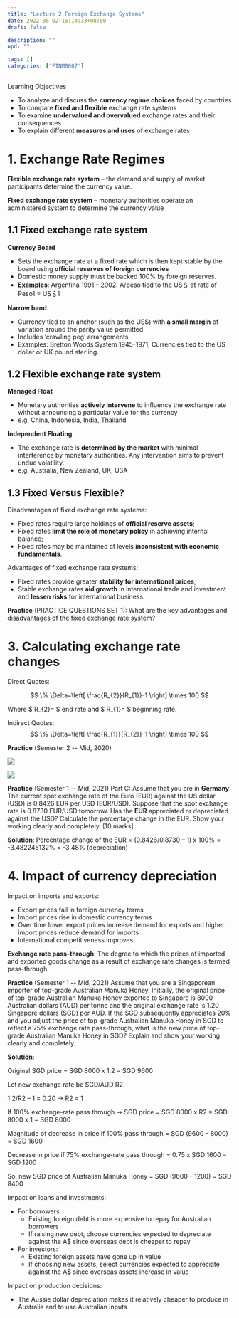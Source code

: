 ```yaml
---
title: "Lecture 2 Foreign Exchange Systems"
date: 2022-08-02T15:14:33+08:00
draft: false

description: ""
upd: ""

tags: []
categories: ['FINM8007']
---
```


Learning Objectives
- To analyze and discuss the **currency regime choices** faced by countries
- To compare **fixed and flexible** exchange rate systems
- To examine **undervalued and overvalued** exchange rates and their consequences
- To explain different **measures and uses** of exchange rates

<!--more-->

# 1. Exchange Rate Regimes

**Flexible exchange rate system** – the demand and supply of market participants determine the currency value.

**Fixed exchange rate system** – monetary authorities operate an administered system to determine the currency value

## 1.1 Fixed exchange rate system

**Currency Board**
- Sets the exchange rate at a fixed rate which is then kept stable by the board using **official reserves of foreign currencies**
- Domestic money supply must be backed 100% by foreign reserves.
- **Examples**: Argentina 1991 – 2002: A/peso tied to the US＄ at rate of Peso1 = US＄1

**Narrow band**
- Currency tied to an anchor (such as the US$) with **a small margin** of variation around the parity value permitted
- Includes ‘crawling peg’ arrangements
- Examples: Bretton Woods System 1945-1971, Currencies tied to the US dollar or UK pound sterling.

## 1.2 Flexible exchange rate system


**Managed Float**
- Monetary authorities **actively intervene** to influence the exchange rate without announcing a particular value for the currency
- e.g. China, Indonesia, India, Thailand

**Independent Floating**
- The exchange rate is **determined by the market** with minimal interference by monetary authorities. Any intervention aims to prevent undue volatility.
- e.g. Australia, New Zealand, UK, USA


## 1.3 Fixed Versus Flexible?

Disadvantages of fixed exchange rate systems:
- Fixed rates require large holdings of **official reserve assets**;
- Fixed rates **limit the role of monetary policy** in achieving internal balance;
- Fixed rates may be maintained at levels **inconsistent with economic fundamentals**.

Advantages of fixed exchange rate systems:
- Fixed rates provide greater **stability for international prices**;
- Stable exchange rates **aid growth** in international trade and investment and
**lessen risks** for international business.


**Practice** (PRACTICE QUESTIONS SET 1): What are the key advantages and disadvantages of the fixed exchange rate system?

# 3. Calculating exchange rate changes

Direct Quotes:

$$
\% \Delta=\left[ \frac{R_{2}}{R_{1}}-1 \right] \times 100
$$

Where $ R_{2}= $ end rate and $ R_{1}= $ beginning rate.

Indirect Quotes:
$$
\% \Delta=\left[ \frac{R_{1}}{R_{2}}-1 \right] \times 100
$$

**Practice** (Semester 2 -- Mid, 2020)

![](https://cdn.jsdelivr.net/gh/henrywu97/FigBed@master/2022/20220802172732.png)

![](https://cdn.jsdelivr.net/gh/henrywu97/FigBed@master/2022/20220802173142.png)


**Practice** (Semester 1 -- Mid, 2021) Part C: Assume that you are in **Germany**. The current spot exchange rate of the Euro (EUR) against the US dollar (USD) is 0.8426 EUR per USD (EUR/USD). Suppose that the spot exchange rate is 0.8730 EUR/USD tomorrow. Has the **EUR** appreciated or depreciated against the USD? Calculate the percentage change in the EUR. Show your working clearly and completely. [10 marks]

**Solution**: Percentage change of the EUR = (0.8426/0.8730 – 1) x 100% = -3.482245132% = -3.48% (depreciation)



# 4. Impact of currency depreciation

Impact on imports and exports:
- Export prices fall in foreign currency terms
- Import prices rise in domestic currency terms
- Over time lower export prices increase demand for exports and higher import prices reduce demand for imports
- International competitiveness improves

**Exchange rate pass-through**: The degree to which the prices of imported and exported goods change as a result of exchange rate changes is termed pass-through.

**Practice** (Semester 1 -- Mid, 2021) Assume that you are a Singaporean importer of top-grade Australian Manuka Honey. Initially, the original price of top-grade Australian Manuka Honey exported to Singapore is 8000 Australian dollars (AUD) per tonne and the original exchange rate is 1.20 Singapore dollars (SGD) per AUD. If the SGD subsequently appreciates 20% and you adjust the price of top-grade Australian Manuka Honey in SGD to reflect a 75% exchange rate pass-through, what is the new price of top-grade Australian Manuka Honey in SGD? Explain and show your working clearly and completely.

**Solution**:

Original SGD price = SGD 8000 x 1.2 = SGD 9600

Let new exchange rate be SGD/AUD R2.

1.2/R2 – 1 = 0.20 → R2 = 1

If 100% exchange-rate pass through → SGD price = SGD 8000 x R2 = SGD 8000 x 1 = SGD 8000

Magnitude of decrease in price if 100% pass through = SGD (9600 – 8000) = SGD 1600

Decrease in price if 75% exchange-rate pass through = 0.75 x SGD 1600 = SGD 1200

So, new SGD price of Australian Manuka Honey = SGD (9600 – 1200) = SGD 8400

Impact on loans and investments:
- For borrowers:
  - Existing foreign debt is more expensive to repay for Australian borrowers
  - If raising new debt, choose currencies expected to depreciate against the A$ since overseas debt is cheaper to repay
- For investors:
  - Existing foreign assets have gone up in value
  - If choosing new assets, select currencies expected to appreciate against the A$ since overseas assets increase in value

Impact on production decisions:
- The Aussie dollar depreciation makes it relatively cheaper to produce in Australia and to use Australian inputs